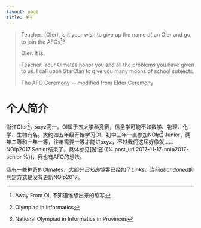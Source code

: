 ```yaml
---
layout: page
title: 关于
---
```


> Teacher: (OIer), is it your wish to give up the name of an OIer and go to join the AFOs[^AFO]?
>
> OIer: It is.
>
> Teacher: Your OImates honor you and all the problems you have given to us. I call upon StarClan to give you many moons of school subjects. 
>
> The AFO Ceremony -- modified from Elder Ceremony

# 个人简介

浙江OIer[^OI]，sxyz高一。OI属于五大学科竞赛，信息学可能不如数学、物理、化学、生物有名。大约四五年级开始学习OI，初中三年一直参加NOIp[^NOIp] Junior，两年二等和一年一等，往年需要一等才能进sxyz，不过我们这届好像就……NOIp2017 Senior结束了，具体参见[游记]({% post_url 2017-11-17-noip2017-senior %})，我也有AFO的想法。

我有一些神奇的OImates，大部分*已知的*博客已经加了*Links*，当前*abandoned*的判定方式是没有更新NOIp2017。

[^AFO]: Away From OI, 不知道谁想出来的缩写
[^OI]: Olympiad in Informatics
[^NOIp]: National Olympiad in Informatics in Provinces
